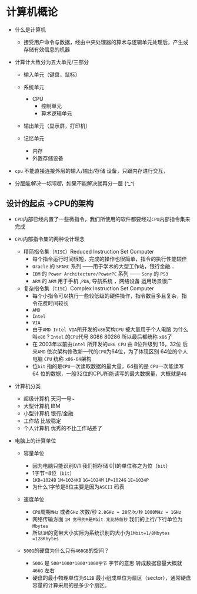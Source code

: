 # 计算机概论

- 什么是计算机

  - 接受用户命令与数据，经由中央处理器的算术与逻辑单元处理后，产生或存储有效信息的机器

- 计算计大致分为五大单元/三部分

  - 输入单元（键盘，鼠标）
  - 系统单元
    - CPU
      - 控制单元
      - 算术逻辑单元
  - 输出单元（显示屏，打印机）

  - 记忆单元
    - 内存
    - 外置存储设备

-  `cpu` 不能直接连接外层的输入/输出/存储 设备，只跟内存进行交互，

  - 分层能*解决一切问题*，如果不能解决就再分一层 (*^_^*)

    

  ## 设计的起点 ->CPU的架构

  - `CPU`内部已经内置了一些微指令，我们所使用的软件都要经过`CPU`内部指令集来完成

  - `CPU`内部指令集的两种设计理念

    - 精简指令集（`RISC`）Reduced Instruction Set Computer
      - 每个指令运行时间很短，完成的操作也很简单，指令的执行性能较佳
      - `Oracle` 的 `SPARC` 系列 ——用于学术的大型工作站，银行金融...
      - `IBM` 的 `Power Architecture/PowerPC` 系列 —— `Sony` 的 `PS3`
      - `ARM` 的 `ARM`  用于手机 ,`PDA`, 导航系统 ，网络设备 运用场景很广
    - 复杂指令集（`CISC`）Complex Instruction Set Computer
      - 每个小指令可以执行一些较低级的硬件操作，指令数目多且复杂，指令花费时间较长
      - `AMD`
      - `Intel`
      - `VIA` 
      - 由于`AMD Intel VIA`所开发的`x86`架构`CPU` 被大量用于个人电脑 为什么叫`x86`？`Intel` 的`CPU`代号 8086 80286 所以最后都统称 `x86`了 
      - 在 2003年以前由`Intel`  所开发的`x86 CPU` 由 8位升级到 16，32位 后来`AMD` 依次架构修改新一代的`CPU`为64位，为了体现区别 64位的个人电脑 `CPU` 统称 `x86-64`架构
      - 位`bit` 指的是`CPU`一次读取数据的最大量，64指的是 `CPU`一次能读写 64 位的数据，一般32位的CPU所能读写的最大数据量，大概就是`4G`

  - 计算机分类

    - 超级计算机 天河一号~
    - 大型计算机 IBM
    - 小型计算机 银行/金融
    - 工作站 比较稳定
    - 个人计算机 优秀的不比工作站差了

  - 电脑上的计算单位

    - 容量单位

      - 因为电脑只能识别0/1 我们把存储 0|1的单位称之为位（`bit`）
      - 1字节=8位（`bit`）
      - `1KB=1024B` `1M=1024KB` `1G=1024M` `1P=1024G` `1E=1024P`
      - 为什么1字节是8位主要是因为`ASCII` 码表 

    - 速度单位

      - `CPU`周期`MHz` 或者`GHz` 次数/秒 `2.8GHz = 28亿次/秒` `1000MHz = 1GHz`
      - 网络传输方面 `1M 宽带的M是Mbit 兆比特每秒` 我们的上行/下行单位为 `Mbytes` 
      - 所以`1M`的宽带大小实际为系统识别的大小为`1Mbit=1/8Mbytes =128Kbytes`

    - `500G`的硬盘为什么只有`460GB`的空间？

      - `500G` 是 `500*1000*1000*1000字节` 字节的意思 转成数据容量大概就 `466G` 左右
      - 硬盘的最小物理单位为`512B` 最小组成单位为扇区（sector），通常硬盘容量的计算采用的是多少个扇区。

      